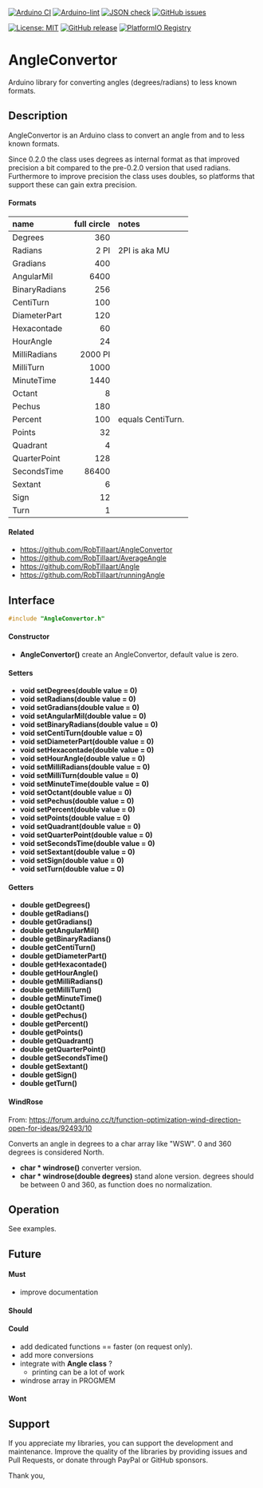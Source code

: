 
[![Arduino CI](https://github.com/RobTillaart/AngleConvertor/workflows/Arduino%20CI/badge.svg)](https://github.com/marketplace/actions/arduino_ci)
[![Arduino-lint](https://github.com/RobTillaart/AngleConvertor/actions/workflows/arduino-lint.yml/badge.svg)](https://github.com/RobTillaart/AngleConvertor/actions/workflows/arduino-lint.yml)
[![JSON check](https://github.com/RobTillaart/AngleConvertor/actions/workflows/jsoncheck.yml/badge.svg)](https://github.com/RobTillaart/AngleConvertor/actions/workflows/jsoncheck.yml)
[![GitHub issues](https://img.shields.io/github/issues/RobTillaart/AngleConvertor.svg)](https://github.com/RobTillaart/AngleConvertor/issues)

[![License: MIT](https://img.shields.io/badge/license-MIT-green.svg)](https://github.com/RobTillaart/AngleConvertor/blob/master/LICENSE)
[![GitHub release](https://img.shields.io/github/release/RobTillaart/AngleConvertor.svg?maxAge=3600)](https://github.com/RobTillaart/AngleConvertor/releases)
[![PlatformIO Registry](https://badges.registry.platformio.org/packages/robtillaart/library/AngleConvertor.svg)](https://registry.platformio.org/libraries/robtillaart/AngleConvertor)


# AngleConvertor

Arduino library for converting angles (degrees/radians) to less known formats.


## Description

AngleConvertor is an Arduino class to convert an angle from and to less known formats.

Since 0.2.0 the class uses degrees as internal format as that improved precision a bit
compared to the pre-0.2.0 version that used radians.
Furthermore to improve precision the class uses doubles, so platforms that support these
can gain extra precision.


#### Formats


|  name           |  full circle  |  notes  |
|:----------------|--------------:|:--------|
|  Degrees        |          360  |
|  Radians        |         2 PI  |  2PI is aka MU
|  Gradians       |          400  |
|  AngularMil     |         6400  |
|  BinaryRadians  |          256  |
|  CentiTurn      |          100  |
|  DiameterPart   |          120  |
|  Hexacontade    |           60  |
|  HourAngle      |           24  |
|  MilliRadians   |      2000 PI  |
|  MilliTurn      |         1000  |
|  MinuteTime     |         1440  |
|  Octant         |            8  |
|  Pechus         |          180  |
|  Percent        |          100  |  equals CentiTurn.
|  Points         |           32  |
|  Quadrant       |            4  |
|  QuarterPoint   |          128  |
|  SecondsTime    |        86400  |
|  Sextant        |            6  |
|  Sign           |           12  |
|  Turn           |            1  |


#### Related

- https://github.com/RobTillaart/AngleConvertor
- https://github.com/RobTillaart/AverageAngle
- https://github.com/RobTillaart/Angle
- https://github.com/RobTillaart/runningAngle


## Interface

```cpp
#include "AngleConvertor.h"
```


#### Constructor

- **AngleConvertor()** create an AngleConvertor, default value is zero.


#### Setters

- **void setDegrees(double value = 0)**
- **void setRadians(double value = 0)**
- **void setGradians(double value = 0)**
- **void setAngularMil(double value = 0)**
- **void setBinaryRadians(double value = 0)**
- **void setCentiTurn(double value = 0)**
- **void setDiameterPart(double value = 0)**
- **void setHexacontade(double value = 0)**
- **void setHourAngle(double value = 0)**
- **void setMilliRadians(double value = 0)**
- **void setMilliTurn(double value = 0)**
- **void setMinuteTime(double value = 0)**
- **void setOctant(double value = 0)**
- **void setPechus(double value = 0)**
- **void setPercent(double value = 0)**
- **void setPoints(double value = 0)**
- **void setQuadrant(double value = 0)**
- **void setQuarterPoint(double value = 0)**
- **void setSecondsTime(double value = 0)**
- **void setSextant(double value = 0)**
- **void setSign(double value = 0)**
- **void setTurn(double value = 0)**


#### Getters

- **double getDegrees()**
- **double getRadians()**
- **double getGradians()**
- **double getAngularMil()**
- **double getBinaryRadians()**
- **double getCentiTurn()**
- **double getDiameterPart()**
- **double getHexacontade()**
- **double getHourAngle()**
- **double getMilliRadians()**
- **double getMilliTurn()**
- **double getMinuteTime()**
- **double getOctant()**
- **double getPechus()**
- **double getPercent()**
- **double getPoints()**
- **double getQuadrant()**
- **double getQuarterPoint()**
- **double getSecondsTime()**
- **double getSextant()**
- **double getSign()**
- **double getTurn()**


#### WindRose

From: https://forum.arduino.cc/t/function-optimization-wind-direction-open-for-ideas/92493/10

Converts an angle in degrees to a char array like "WSW".
0 and 360 degrees is considered North. 

- **char \* windrose()** converter version.
- **char \* windrose(double degrees)** stand alone version.
degrees should be between 0 and 360, as function does no normalization.


## Operation

See examples.


## Future

#### Must

- improve documentation

#### Should


#### Could

- add dedicated functions == faster (on request only).
- add more conversions
- integrate with **Angle class** ?
  - printing can be a lot of work
- windrose array in PROGMEM


#### Wont


## Support

If you appreciate my libraries, you can support the development and maintenance.
Improve the quality of the libraries by providing issues and Pull Requests, or
donate through PayPal or GitHub sponsors.

Thank you,

